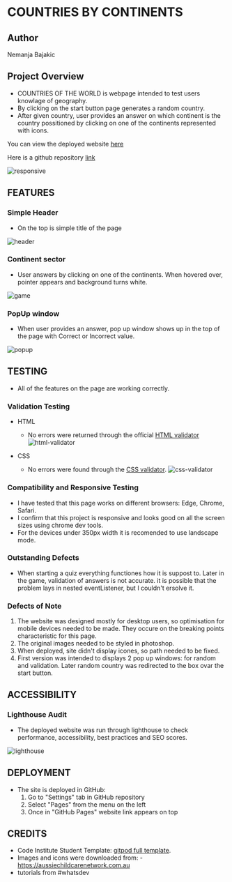 # COUNTRIES BY CONTINENTS

## Author
Nemanja Bajakic 

## Project Overview
- COUNTRIES OF THE WORLD is webpage intended to test users knowlage of geography.
- By clicking on the start button page generates a random country.
- After given country, user provides an answer on which continent is the country possitioned by clicking on one of the continents represented with icons. 

You can view the deployed website [here](https://nezzo23.github.io/countries-of-the-world/)

Here is a github repository [link](https://github.com/Nezzo23/countries-of-the-world/settings/pages)

![responsive](https://github.com/Nezzo23/countries-of-the-world/assets/133032134/d3d73bdd-d7f3-41d1-b3cb-5d367b01572b)




## FEATURES

### Simple Header
- On the top is simple title of the page

![header](https://github.com/Nezzo23/countries-of-the-world/assets/133032134/9938fa31-8ceb-4f58-a36d-3831809ff456)


### Continent sector
- User answers by clicking on one of the continents. When hovered over, pointer appears and background turns white.

![game](https://github.com/Nezzo23/countries-of-the-world/assets/133032134/1be2cfd6-1ee3-4f66-b642-630b1cd2287f)



### PopUp window
- When user provides an answer, pop up window shows up in the top of the page with Correct or Incorrect value.

![popup](https://github.com/Nezzo23/countries-of-the-world/assets/133032134/69f1e67f-b9e5-4106-a512-1e3b97807d19)


## TESTING
- All of the features on the page are working correctly. 

### Validation Testing
- HTML
   - No errors were returned through the official [HTML validator]()
![html-validator](https://github.com/Nezzo23/countries-of-the-world/assets/133032134/4bfef07f-7189-40c8-8f7b-3288e34d1d35)



- CSS
   - No errors were found through the [CSS validator](https://jigsaw.w3.org/css-validator/validator?uri=https%3A%2F%2Fnezzo23.github.io%2Fcountries-of-the-world%2F&profile=css3svg&usermedium=all&warning=1&vextwarning=&lang=en).
![css-validator](https://github.com/Nezzo23/countries-of-the-world/assets/133032134/eac828f6-52a3-4cf9-9213-d7486b67b4ec)


### Compatibility and Responsive Testing
- I have tested that this page works on different browsers: Edge, Chrome, Safari.
- I confirm that this project is responsive and looks good on all the screen sizes using chrome dev tools.
- For the devices under 350px width it is recomended to use landscape mode.

### Outstanding Defects
- When starting a quiz everything functiones how it is suppost to. Later in the game, validation of answers is not accurate. it is possible that the problem lays in nested eventListener, but I couldn't ersolve it.

### Defects of Note
1. The website was designed mostly for desktop users, so optimisation for mobile devices needed to be made. They occure on the breaking points characteristic for this page.
2. The original images needed to be styled in photoshop.
3. When deployed, site didn't display icones, so path needed to be fixed.
4. First version was intended to displays 2 pop up windows: for random and validation. Later random country was redirected to the box ovar the start button.

## ACCESSIBILITY

### Lighthouse Audit
- The deployed website was run through lighthouse to check performance, accessibility, best practices and SEO scores. 

![lighthouse](https://github.com/Nezzo23/countries-of-the-world/assets/133032134/fcb9e037-03aa-4ef9-ad35-55fe84eae192)


## DEPLOYMENT
- The site is deployed in GitHub:
   1. Go to "Settings" tab in GitHub repository
   2. Select "Pages" from the menu on the left
   3. Once in "GitHub Pages" website link appears on top

## CREDITS
- Code Institute Student Template: [gitpod full template](https://https://github.com/Code-Institute-Org/ci-full-template).
- Images and icons were downloaded from: 
      - https://aussiechildcarenetwork.com.au
- tutorials from #whatsdev
